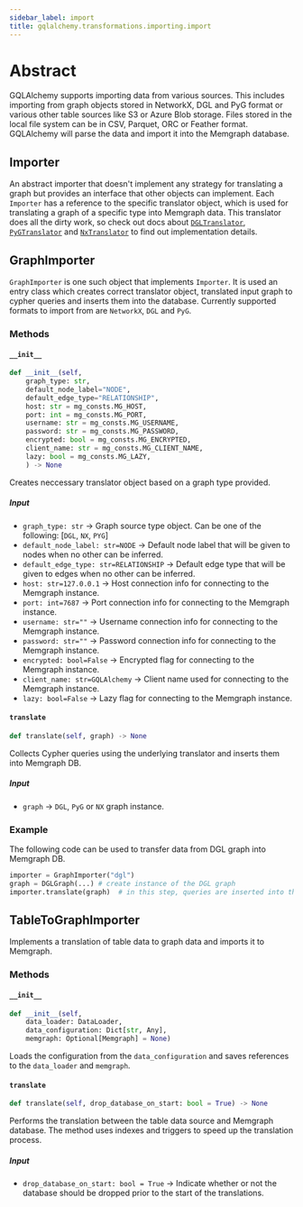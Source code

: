 ```yaml
---
sidebar_label: import
title: gqlalchemy.transformations.importing.import
---
```


# Abstract

GQLAlchemy supports importing data from various sources. This includes importing from graph objects stored in NetworkX, DGL and PyG format or various other table sources like S3 or Azure Blob storage. Files stored in the local file system can be in CSV, Parquet, ORC or Feather format. GQLAlchemy will parse the data and import it into the Memgraph database.

## Importer

An abstract importer that doesn't implement any strategy for translating a graph but provides an interface that other objects can implement. Each `Importer` has a reference to the specific translator object, which is used for translating a graph of a specific type into Memgraph data. This translator does all the dirty work, so check out docs about [`DGLTranslator`](../translators/dgl_translator.md), [`PyGTranslator`](../translators/pyg_translator.md) and [`NxTranslator`](../translators/nx_translator.md) to find out implementation details.

## GraphImporter

`GraphImporter` is one such object that implements `Importer`. It is used an entry class which creates correct translator object, translated input graph to cypher queries and inserts them into the database. Currently supported formats to import from are `NetworkX`, `DGL` and `PyG`.

### Methods

#### `__init__`

```python
def __init__(self, 
    graph_type: str, 
    default_node_label="NODE",
    default_edge_type="RELATIONSHIP",
    host: str = mg_consts.MG_HOST,
    port: int = mg_consts.MG_PORT,
    username: str = mg_consts.MG_USERNAME,
    password: str = mg_consts.MG_PASSWORD,
    encrypted: bool = mg_consts.MG_ENCRYPTED,
    client_name: str = mg_consts.MG_CLIENT_NAME,
    lazy: bool = mg_consts.MG_LAZY,
    ) -> None
```

Creates neccessary translator object based on a graph type provided.

##### Input
- `graph_type: str` -> Graph source type object. Can be one of the following: [`DGL`, `NX`, `PYG`]
- `default_node_label: str=NODE` -> Default node label that will be given to nodes when no other can be inferred.
- `default_edge_type: str=RELATIONSHIP` -> Default edge type that will be given to edges when no other can be inferred.
- `host: str=127.0.0.1` -> Host connection info for connecting to the Memgraph instance.
- `port: int=7687` -> Port connection info for connecting to the Memgraph instance.
- `username: str=""` -> Username connection info for connecting to the Memgraph instance.
- `password: str=""` -> Password connection info for connecting to the Memgraph instance.
- `encrypted: bool=False` -> Encrypted flag for connecting to the Memgraph instance.
- `client_name: str=GQLAlchemy` -> Client name used for connecting to the Memgraph instance.
- `lazy: bool=False` -> Lazy flag for connecting to the Memgraph instance.


#### `translate`

```python
def translate(self, graph) -> None
```

Collects Cypher queries using the underlying translator and inserts them into Memgraph DB.

##### Input
- `graph` -> `DGL`, `PyG` or `NX` graph instance.

### Example

The following code can be used to transfer data from DGL graph into Memgraph DB.

```python
importer = GraphImporter("dgl")
graph = DGLGraph(...) # create instance of the DGL graph
importer.translate(graph)  # in this step, queries are inserted into the Memgraph database
```

## TableToGraphImporter

Implements a translation of table data to graph data and imports it to Memgraph.

### Methods

#### `__init__`

```python
def __init__(self,
    data_loader: DataLoader,
    data_configuration: Dict[str, Any],
    memgraph: Optional[Memgraph] = None)
```

Loads the configuration from the `data_configuration` and saves references to the `data_loader` and `memgraph`.

#### `translate`

```python
def translate(self, drop_database_on_start: bool = True) -> None
```

Performs the translation between the table data source and Memgraph database. The method uses indexes and triggers to speed up the translation process.

##### Input

- `drop_database_on_start: bool = True` -> Indicate whether or not the database should be dropped prior to the start of the translations.